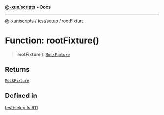 [**@-xun/scripts**](../../../README.md) • **Docs**

***

[@-xun/scripts](../../../README.md) / [test/setup](../README.md) / rootFixture

# Function: rootFixture()

> **rootFixture**(): [`MockFixture`](../interfaces/MockFixture.md)

## Returns

[`MockFixture`](../interfaces/MockFixture.md)

## Defined in

[test/setup.ts:611](https://github.com/Xunnamius/xscripts/blob/61a6185ffd6f73d4fe8e86fde7ca0e419bd4f892/test/setup.ts#L611)
